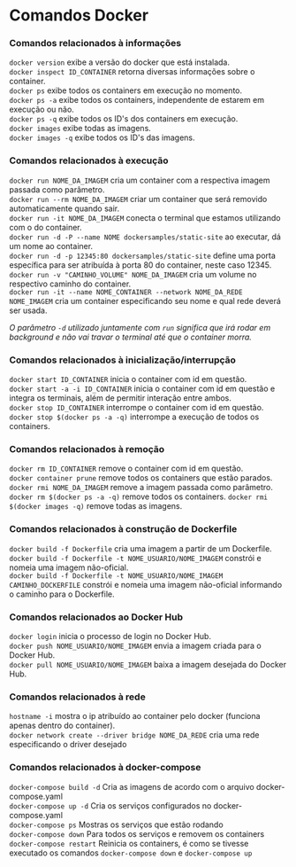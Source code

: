 # Comandos Docker

### Comandos relacionados à informações

`docker version`   exibe a versão do docker que está instalada.  
`docker inspect ID_CONTAINER`    retorna diversas informações sobre o container.  
`docker ps`   exibe todos os containers em execução no momento.  
`docker ps -a`   exibe todos os containers, independente de estarem em execução ou não.   
`docker ps -q`   exibe todos os ID's dos containers em execução.  
`docker images`   exibe todas as imagens.   
`docker images -q`   exibe todos os ID's das imagens.  



### Comandos relacionados à execução

`docker run NOME_DA_IMAGEM`   cria um container com a respectiva imagem passada como parâmetro.  
`docker run --rm NOME_DA_IMAGEM`   criar um container que será removido automaticamente quando sair.  
`docker run -it NOME_DA_IMAGEM`   conecta o terminal que estamos utilizando com o do container.  
`docker run -d -P --name NOME dockersamples/static-site`   ao executar, dá um nome ao container.  
`docker run -d -p 12345:80 dockersamples/static-site`   define uma porta específica para ser atribuída à porta 80 do container, neste caso 12345.  
`docker run -v "CAMINHO_VOLUME" NOME_DA_IMAGEM`   cria um volume no respectivo caminho do container.  
`docker run -it --name NOME_CONTAINER --network NOME_DA_REDE NOME_IMAGEM`   cria um container especificando seu nome e qual rede deverá ser usada.  

*O parâmetro `-d` utilizado juntamente com `run` significa que irá rodar em background e não vai travar o terminal até que o container morra.*  

### Comandos relacionados à inicialização/interrupção

`docker start ID_CONTAINER`   inicia o container com id em questão.  
`docker start -a -i ID_CONTAINER`   inicia o container com id em questão e integra os terminais, além de permitir interação entre ambos.  
`docker stop ID_CONTAINER`   interrompe o container com id em questão.  
`docker stop $(docker ps -a -q)`   interrompe a execução de todos os containers. 

### Comandos relacionados à remoção

`docker rm ID_CONTAINER`   remove o container com id em questão.  
`docker container prune`   remove todos os containers que estão parados.  
`docker rmi NOME_DA_IMAGEM`   remove a imagem passada como parâmetro.  
`docker rm $(docker ps -a -q)`   remove todos os containers. 
`docker rmi $(docker images -q)`   remove todas as imagens. 
### Comandos relacionados à construção de Dockerfile

`docker build -f Dockerfile`   cria uma imagem a partir de um Dockerfile.  
`docker build -f Dockerfile -t NOME_USUARIO/NOME_IMAGEM`   constrói e nomeia uma imagem não-oficial.  
`docker build -f Dockerfile -t NOME_USUARIO/NOME_IMAGEM CAMINHO_DOCKERFILE`   constrói e nomeia uma imagem não-oficial informando o caminho para o Dockerfile.  

### Comandos relacionados ao Docker Hub

`docker login`   inicia o processo de login no Docker Hub.  
`docker push NOME_USUARIO/NOME_IMAGEM`   envia a imagem criada para o Docker Hub.  
`docker pull NOME_USUARIO/NOME_IMAGEM`   baixa a imagem desejada do Docker Hub.  


### Comandos relacionados à rede

`hostname -i`   mostra o ip atribuído ao container pelo docker (funciona apenas dentro do container).  
`docker network create --driver bridge NOME_DA_REDE`   cria uma rede especificando o driver desejado

### Comandos relacionados à docker-compose

`docker-compose build -d`   Cria as imagens de acordo com o arquivo docker-compose.yaml  
`docker-compose up -d`   Cria os serviços configurados no docker-compose.yaml  
`docker-compose ps`   Mostras os serviços que estão rodando  
`docker-compose down`   Para todos os serviços e removem os containers  
`docker-compose restart` Reinicia os containers, é como se tivesse executado os comandos `docker-compose down` e `docker-compose up`  

